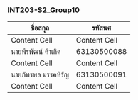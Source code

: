 ### INT203-S2_Group10
| ชื่อสกุล | รหัสนศ |
| ------------- | ------------- |
| Content Cell  | Content Cell  |
| นายพีรพัฒน์ ค้าเกิด  | 63130500088  |
| Content Cell  | Content Cell  |
| นายภัทรพล มรรคหิรัญ  | 63130500091 |
| Content Cell  | Content Cell  |

